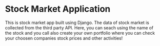 # Stock Market Application
This is stock market app built using Django. The data of stock market is collected from the third party API.
Here, you can seach using the name of the stock and you call also create your own portfolio where
you can check your choosen companies stock prices and other activities!
